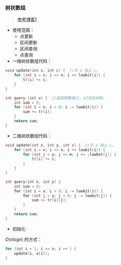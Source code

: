 ### 树状数组

> [参考博客1](https://blog.csdn.net/bestsort/article/details/80796531)

- 使用范围：
  - 点更新
  - 区间更新
  - 区间查询
  - 点查询
- 一维树状数组代码：

```cpp
void update(int x, int c) {  //点 x 加上 c。
    for (int i = x; i <= n; i += lowbit(i)) {
        tr[i] += c;
    }
}

int query (int x) {  //返回原数组[1, x]的区间和。
    int sum = 0;
    for (int i = x; i > 0; i -= lowbit(i)) {
        sum += tr[i];
    }
    return sum;
}
```

- 二维树状数组代码：

```cpp
void update(int x, int y, int c) {  //点 x 加上 c。
    for (int i = x; i <= n; i += lowbit(i)) {
        for (int j = y; j <= m; j += ;lowbot(j)) {
        	tr[i] += c;   
        }
    }
}

int query(int x, int y) {
    int sum = 0;
    for (int i = x; i > 0; i -= lowbit(i)) {
        for (int j = y; j > 0; j -= lowbit(j)) {
            sum += tr[i][j];
        }
    }
    return sum;
}
```

- 初始化

$O(nlogn)$ 的方式：

```cpp
for (int i = 1; i <= n; i ++ ) {
    update(i, a[i]);
}
```

